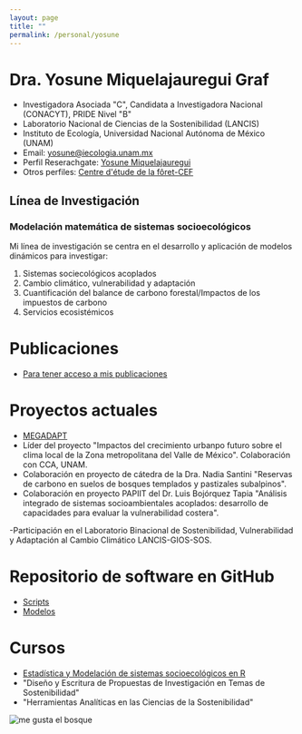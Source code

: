 ```yaml
---
layout: page
title: ""
permalink: /personal/yosune
---
```


# Dra. Yosune Miquelajauregui Graf

- Investigadora Asociada "C", Candidata a Investigadora Nacional (CONACYT), PRIDE Nivel "B"
- Laboratorio Nacional de Ciencias de la Sostenibilidad (LANCIS)
- Instituto de Ecología, Universidad Nacional Autónoma de México (UNAM)
- Email: yosune@iecologia.unam.mx
- Perfil Reserachgate: [Yosune Miquelajauregui](https://www.researchgate.net/profile/Yosune_Miquelajauregui/publications)
- Otros perfiles: [Centre d'étude de la fôret-CEF](http://www.cef-cfr.ca/index.php?n=MEmbres.YosuneMiquelajauregui)

## Línea de Investigación

### Modelación matemática de sistemas socioecológicos

 Mi línea de investigación se centra en el desarrollo y aplicación de modelos dinámicos para investigar:

 1. Sistemas sociecológicos acoplados
 2. Cambio climático, vulnerabilidad y adaptación
 3. Cuantificación del balance de carbono forestal/Impactos de los impuestos de carbono
 4. Servicios ecosistémicos 

# Publicaciones
 - [Para tener acceso a mis publicaciones](https://www.researchgate.net/profile/Yosune_Miquelajauregui/publications)

# Proyectos actuales
 
 - [MEGADAPT]( http://megadapt.weebly.com/)
 - Líder del proyecto "Impactos del crecimiento urbanpo futuro sobre el clima local de la Zona metropolitana del Valle de México".  Colaboración con CCA, UNAM.
 - Colaboración en proyecto de cátedra de la Dra. Nadia Santini "Reservas de carbono en suelos de bosques templados y   pastizales subalpinos". 
 - Colaboración en proyecto PAPIIT del Dr. Luis Bojórquez Tapia "Análisis integrado de sistemas socioambientales acoplados: desarrollo de capacidades para evaluar la vulnerabilidad costera".
 
 -Participación en el Laboratorio Binacional de Sostenibilidad, Vulnerabilidad y Adaptación al Cambio Climático LANCIS-GIOS-SOS.

# Repositorio de software en GitHub

 - [Scripts](http://lancis.ecologia.unam.mx/R_Scripts_Catalogue/)
 - [Modelos](https://github.com/yosunemiquela)
 
# Cursos

 - [Estadística y Modelación de sistemas socioecológicos en R](http://lancis.ecologia.unam.mx/R_Scripts_Catalogue/)
 - "Diseño y Escritura de Propuestas de Investigación en Temas de Sostenibilidad"
 - "Herramientas Analíticas en las Ciencias de la Sostenibilidad"

![me gusta el bosque](http://lasdoscastillas.net/wp-content/uploads/2014/02/Bosque.jpg)
